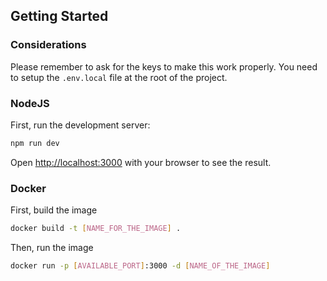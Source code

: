 ## Getting Started

### Considerations

Please remember to ask for the keys to make this work properly. You need to setup the `.env.local` file at the root of the project.

### NodeJS

First, run the development server:

```bash
npm run dev
```

Open [http://localhost:3000](http://localhost:3000) with your browser to see the result.

### Docker

First, build the image

```bash
docker build -t [NAME_FOR_THE_IMAGE] .
```

Then, run the image

```bash
docker run -p [AVAILABLE_PORT]:3000 -d [NAME_OF_THE_IMAGE]
```
